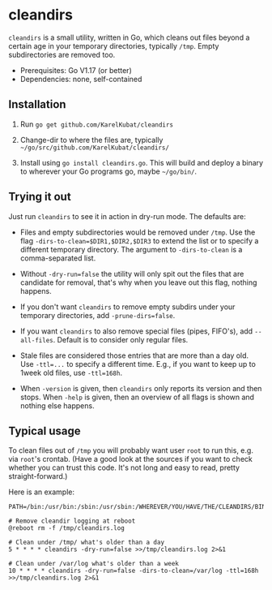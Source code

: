 # cleandirs

`cleandirs` is a small utility, written in Go, which cleans out files beyond a certain age in your temporary directories, typically `/tmp`. Empty subdirectories are removed too.

- Prerequisites: Go V1.17 (or better)
- Dependencies: none, self-contained

## Installation

1. Run `go get github.com/KarelKubat/cleandirs`

1. Change-dir to where the files are, typically `~/go/src/github.com/KarelKubat/cleandirs/`

1. Install using `go install cleandirs.go`. This will build and deploy a binary to wherever your Go programs go, maybe `~/go/bin/`.

## Trying it out

Just run `cleandirs` to see it in action in dry-run mode. The defaults are:

- Files and empty subdirectories would be removed under `/tmp`. Use the flag `-dirs-to-clean=$DIR1,$DIR2,$DIR3` to extend the list or to specify a different temporary directory. The argument to `-dirs-to-clean` is a comma-separated list.

- Without `-dry-run=false` the utility will only spit out the files that are candidate for removal, that's why when you leave out this flag, nothing happens.

- If you don't want `cleandirs` to remove empty subdirs under your temporary directories, add `-prune-dirs=false`.

- If you want `cleandirs` to also remove special files (pipes, FIFO's), add `--all-files`. Default is to consider only regular files.

- Stale files are considered those entries that are more than a day old. Use `-ttl=...` to specify a different time. E.g., if you want to keep up to 1week old files, use `-ttl=168h`.

- When `-version` is given, then `cleandirs` only reports its version and then stops. When `-help` is given, then an overview of all flags is shown and nothing else happens.

## Typical usage

To clean files out of `/tmp` you will probably want user `root` to run this, e.g. via `root`'s crontab. (Have a good look at the sources if you want to check whether you can trust this code. It's not long and easy to read, pretty straight-forward.)

Here is an example:

```shell
PATH=/bin:/usr/bin:/sbin:/usr/sbin:/WHEREVER/YOU/HAVE/THE/CLEANDIRS/BINARY

# Remove cleandir logging at reboot
@reboot rm -f /tmp/cleandirs.log

# Clean under /tmp/ what's older than a day
5 * * * * cleandirs -dry-run=false >>/tmp/cleandirs.log 2>&1

# Clean under /var/log what's older than a week
10 * * * * cleandirs -dry-run=false -dirs-to-clean=/var/log -ttl=168h >>/tmp/cleandirs.log 2>&1
```
